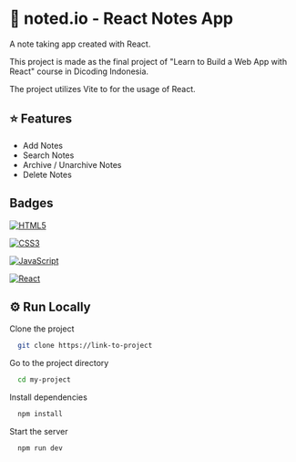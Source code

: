 
# 📒 noted.io - React Notes App

A note taking app created with React.

This project is made as the final project of "Learn to Build a Web App with React" course in Dicoding Indonesia.

The project utilizes Vite to for the usage of React.

## ⭐ Features

- Add Notes
- Search Notes
- Archive / Unarchive Notes
- Delete Notes


## Badges

[![HTML5](https://img.shields.io/badge/-HTML5-black?style=for-the-badge&logo=html5&logoColor=orange)](https://github.com/evelyn-zhan?tab=repositories&language=html)

[![CSS3](https://img.shields.io/badge/-CSS3-black?style=for-the-badge&logo=css3&logoColor=blue)](https://github.com/evelyn-zhan?tab=repositories&language=css)

[![JavaScript](https://img.shields.io/badge/-JavaScript-black?style=for-the-badge&logo=javascript)](https://github.com/evelyn-zhan?tab=repositories&language=javascript)

[![React](https://img.shields.io/badge/-React-black?style=for-the-badge&logo=react)](https://github.com/evelyn-zhan?tab=repositories&language=javascript)
## ⚙️ Run Locally

Clone the project

```bash
  git clone https://link-to-project
```

Go to the project directory

```bash
  cd my-project
```

Install dependencies

```bash
  npm install
```

Start the server

```bash
  npm run dev
```

